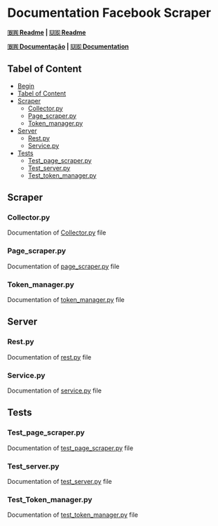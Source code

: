 # Documentation Facebook Scraper

**[:brazil: Readme](../../../README.md) |
[:us: Readme](../../Readme/Language/English/README.md)**

**[:brazil: Documentação](./Portuguese/Doc.md) |
[:us: Documentation](./Doc.md)**

## Tabel of Content

* [Begin](#documentation-facebook-scraper)
* [Tabel of Content](#table-of-content)
* [Scraper](#scraper)
	* [Collector.py](#collector.py)
	* [Page_scraper.py](#page_scraper.py)
	* [Token_manager.py](#token_manager.py)
* [Server](#server)
	* [Rest.py](#rest.py)
	* [Service.py](#service.py)
* [Tests](#tests)
	* [Test_page_scraper.py](#test_page_scraper.py)
	* [Test_server.py](#test_server.py)
	* [Test_token_manager.py](#test_token_manager.py)

## Scraper

### Collector.py

Documentation of [Collector.py](../../../scraper/collector.py) file

### Page_scraper.py

Documentation of [page_scraper.py](../../../scraper/page_scraper.py) file

### Token_manager.py

Documentation of [token_manager.py](../../../scraper/token_manager.py) file

## Server

### Rest.py

Documentation of [rest.py](../../../server/rest.py) file

### Service.py

Documentation of [service.py](../../../server/service.py) file

## Tests

### Test_page_scraper.py

Documentation of [test_page_scraper.py](../../../tests/test_page_scraper.py) file

### Test_server.py

Documentation of [test_server.py](../../../tests/test_server.py) file

### Test_Token_manager.py

Documentation of [test_token_manager.py](../../../tests/test_token_manager.py) file
